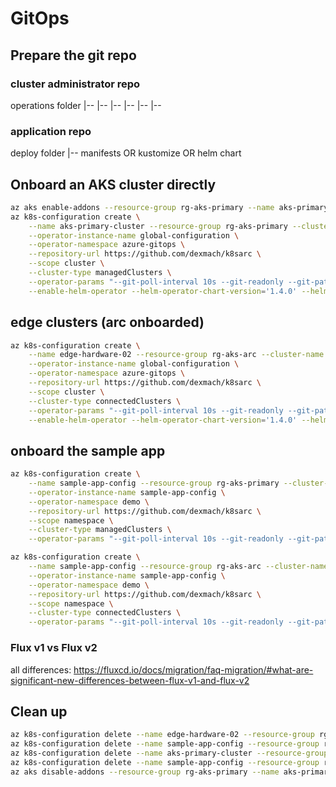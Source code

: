 # GitOps

## Prepare the git repo

### cluster administrator repo

operations folder
|-- <cluster-name>
  |-- <non-namespaced-workloads>
  |-- <namespace>
    |-- <rbac>
    |-- <limits>
    |-- <cluster-workloads>

<!--
flux helm operator & helm releases, compare with https://github.com/kubernetes/ingress-nginx/tree/main/charts/ingress-nginx
-->

### application repo

deploy folder
|-- manifests OR kustomize OR helm chart

## Onboard an AKS cluster directly

<!--
2m onboarding
view portal gitops extension
view resource graph
automatically onboard all clusters with azure policy <https://portal.azure.com/#blade/Microsoft_Azure_Policy/PolicyDetailBlade/definitionId/%2Fproviders%2FMicrosoft.Authorization%2FpolicyDefinitions%2Fc050047b-b21b-4822-8a2d-c1e37c3c0c6a>
kubectl get helmreleases -A
helm ls -A & view values
-->

``` bash
az aks enable-addons --resource-group rg-aks-primary --name aks-primary-cluster --addons gitops
az k8s-configuration create \
    --name aks-primary-cluster --resource-group rg-aks-primary --cluster-name aks-primary-cluster \
    --operator-instance-name global-configuration \
    --operator-namespace azure-gitops \
    --repository-url https://github.com/dexmach/k8sarc \
    --scope cluster \
    --cluster-type managedClusters \
    --operator-params "--git-poll-interval 10s --git-readonly --git-path=operations/aks-azure,operations/common --git-branch main" \
    --enable-helm-operator --helm-operator-chart-version='1.4.0' --helm-operator-params='--set helm.versions=v3'
```

## edge clusters (arc onboarded)

``` bash
az k8s-configuration create \
    --name edge-hardware-02 --resource-group rg-aks-arc --cluster-name edge-hardware-02 \
    --operator-instance-name global-configuration \
    --operator-namespace azure-gitops \
    --repository-url https://github.com/dexmach/k8sarc \
    --scope cluster \
    --cluster-type connectedClusters \
    --operator-params "--git-poll-interval 10s --git-readonly --git-path=operations/aks-edge,operations/common --git-branch main" \
    --enable-helm-operator --helm-operator-chart-version='1.4.0' --helm-operator-params='--set helm.versions=v3'
```

## onboard the sample app

``` bash
az k8s-configuration create \
    --name sample-app-config --resource-group rg-aks-primary --cluster-name aks-primary-cluster \
    --operator-instance-name sample-app-config \
    --operator-namespace demo \
    --repository-url https://github.com/dexmach/k8sarc \
    --scope namespace \
    --cluster-type managedClusters \
    --operator-params "--git-poll-interval 10s --git-readonly --git-path=sample-app-repo/deploy --git-branch main"

az k8s-configuration create \
    --name sample-app-config --resource-group rg-aks-arc --cluster-name edge-hardware-02 \
    --operator-instance-name sample-app-config \
    --operator-namespace demo \
    --repository-url https://github.com/dexmach/k8sarc \
    --scope namespace \
    --cluster-type connectedClusters \
    --operator-params "--git-poll-interval 10s --git-readonly --git-path=sample-app-repo/deploy --git-branch main"
```

### Flux v1 vs Flux v2

all differences: <https://fluxcd.io/docs/migration/faq-migration/#what-are-significant-new-differences-between-flux-v1-and-flux-v2>

## Clean up

``` bash
az k8s-configuration delete --name edge-hardware-02 --resource-group rg-aks-arc --cluster-name edge-hardware-02 --cluster-type connectedClusters
az k8s-configuration delete --name sample-app-config --resource-group rg-aks-arc --cluster-name edge-hardware-02 --cluster-type connectedClusters
az k8s-configuration delete --name aks-primary-cluster --resource-group rg-aks-primary --cluster-name aks-primary-cluster --cluster-type managedClusters
az k8s-configuration delete --name sample-app-config --resource-group rg-aks-primary --cluster-name aks-primary-cluster --cluster-type managedClusters
az aks disable-addons --resource-group rg-aks-primary --name aks-primary-cluster --addons gitops
```
